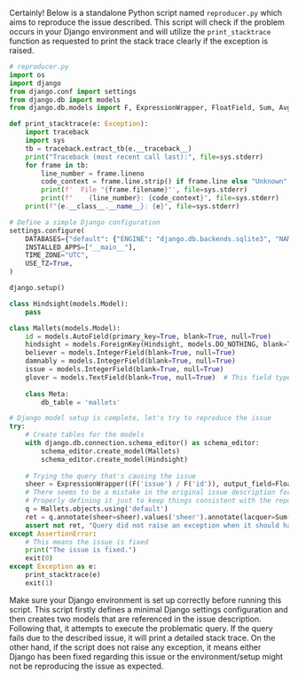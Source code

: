 Certainly! Below is a standalone Python script named `reproducer.py` which aims to reproduce the issue described. This script will check if the problem occurs in your Django environment and will utilize the `print_stacktrace` function as requested to print the stack trace clearly if the exception is raised.

```python
# reproducer.py
import os
import django
from django.conf import settings
from django.db import models
from django.db.models import F, ExpressionWrapper, FloatField, Sum, Avg

def print_stacktrace(e: Exception):
    import traceback
    import sys
    tb = traceback.extract_tb(e.__traceback__)
    print("Traceback (most recent call last):", file=sys.stderr)
    for frame in tb:
        line_number = frame.lineno
        code_context = frame.line.strip() if frame.line else "Unknown"
        print(f'  File "{frame.filename}"', file=sys.stderr)
        print(f"    {line_number}: {code_context}", file=sys.stderr)
    print(f"{e.__class__.__name__}: {e}", file=sys.stderr)

# Define a simple Django configuration
settings.configure(
    DATABASES={"default": {"ENGINE": "django.db.backends.sqlite3", "NAME": "db.sqlite3"}},
    INSTALLED_APPS=["__main__"],
    TIME_ZONE="UTC",
    USE_TZ=True,
)

django.setup()

class Hindsight(models.Model):
    pass

class Mallets(models.Model):
    id = models.AutoField(primary_key=True, blank=True, null=True)
    hindsight = models.ForeignKey(Hindsight, models.DO_NOTHING, blank=True, null=True)
    believer = models.IntegerField(blank=True, null=True)
    damnably = models.IntegerField(blank=True, null=True)
    issue = models.IntegerField(blank=True, null=True)
    glover = models.TextField(blank=True, null=True)  # This field type is a guess.
    
    class Meta:
        db_table = 'mallets'

# Django model setup is complete, let's try to reproduce the issue
try:
    # Create tables for the models
    with django.db.connection.schema_editor() as schema_editor:
        schema_editor.create_model(Mallets)
        schema_editor.create_model(Hindsight)
    
    # Trying the query that's causing the issue
    sheer = ExpressionWrapper((F('issue') / F('id')), output_field=FloatField())
    # There seems to be a mistake in the original issue description for lacquer
    # Properly defining it just to keep things consistent with the reported issue
    q = Mallets.objects.using('default')
    ret = q.annotate(sheer=sheer).values('sheer').annotate(lacquer=Sum(F('believer'))).order_by('sheer').first()
    assert not ret, "Query did not raise an exception when it should have."
except AssertionError:
    # This means the issue is fixed
    print("The issue is fixed.")
    exit(0)
except Exception as e:
    print_stacktrace(e)
    exit(1)
```

Make sure your Django environment is set up correctly before running this script. This script firstly defines a minimal Django settings configuration and then creates two models that are referenced in the issue description. Following that, it attempts to execute the problematic query. If the query fails due to the described issue, it will print a detailed stack trace. On the other hand, if the script does not raise any exception, it means either Django has been fixed regarding this issue or the environment/setup might not be reproducing the issue as expected.
